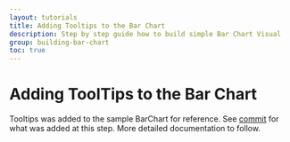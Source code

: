 ```yaml
---
layout: tutorials
title: Adding Tooltips to the Bar Chart
description: Step by step guide how to build simple Bar Chart Visual
group: building-bar-chart
toc: true
---
```


# Adding ToolTips to the Bar Chart
Tooltips was added to the sample BarChart for reference.
See [commit](https://github.com/Microsoft/PowerBI-visuals-sampleBarChart/commit/981b021612d7b333adffe9f723ab27783c76fb14) for what was added at this step.
More detailed documentation to follow.
